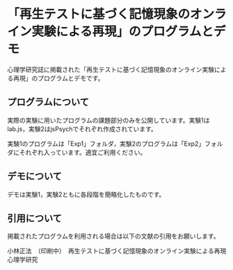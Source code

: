 # 「再生テストに基づく記憶現象のオンライン実験による再現」のプログラムとデモ
心理学研究誌に掲載された「再生テストに基づく記憶現象のオンライン実験による再現」のプログラムとデモです。

## プログラムについて
実際の実験に用いたプログラムの課題部分のみを公開しています。実験1はlab.js，実験2はjsPsychでそれぞれ作成されています。


実験1のプログラムは「Exp1」フォルダ，実験2のプログラムは「Exp2」フォルダにそれぞれ入っています。適宜ご利用ください。

## デモについて
デモは実験1，実験2ともに各段階を簡略化したものです。


## 引用について
掲載されたプログラムを利用される場合は以下の文献の引用をお願いします。


小林正法　（印刷中）　再生テストに基づく記憶現象のオンライン実験による再現 心理学研究

